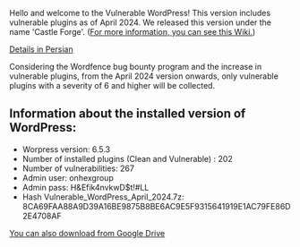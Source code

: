 Hello and welcome to the Vulnerable WordPress!
This version includes vulnerable plugins as of April 2024.
We released this version under the name 'Castle Forge'. ([For more information, you can see this Wiki.](https://en.wikipedia.org/wiki/Arasbaran)) 

[Details in Persian](https://onhexgroup.ir/vulnerable-wordpress-april-2024/)

Considering the Wordfence bug bounty program and the increase in vulnerable plugins, from the April 2024 version onwards, only vulnerable plugins with a severity of 6 and higher will be collected.

## Information about the installed version of WordPress:

- Worpress version: 6.5.3
- Number of installed plugins (Clean and Vulnerable) : 202
- Number of vulnerabilities: 267
- Admin user: onhexgroup
- Admin pass: H&Efik4nvkwD$t!#LL
- Hash Vulnerable_WordPress_April_2024.7z: 8CA69FAA88A9D39A16BE9875B8BE6AC9E5F9315641919E1AC79FE86D2E4708AF

[You can also download from Google Drive](https://drive.google.com/drive/folders/1W1aEcYxtcdJGxq9A9dPPE5DtopydwKDO)

